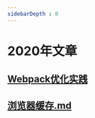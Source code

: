 ```yaml
---
sidebarDepth : 0
---
```

# 2020年文章


## [Webpack优化实践](./Webpack优化实践.md)

## [浏览器缓存.md](./浏览器缓存.md)


